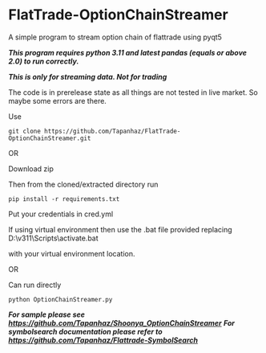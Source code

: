 # FlatTrade-OptionChainStreamer
A simple program to stream option chain of flattrade using pyqt5

***This program requires python 3.11 and latest pandas (equals or above 2.0)  to run correctly.***

***This is only for streaming data. Not for trading***

The code is in prerelease state as all things are not tested in live market. So maybe some errors are there.

Use


```
git clone https://github.com/Tapanhaz/FlatTrade-OptionChainStreamer.git
```


OR

Download zip 

Then from the cloned/extracted directory run

```
pip install -r requirements.txt
```

Put your credentials in cred.yml

If using virtual environment then use the .bat file provided replacing D:\v311\Scripts\activate.bat

with your virtual environment location.

OR

Can run directly

```
python OptionChainStreamer.py
```
***For sample please see https://github.com/Tapanhaz/Shoonya_OptionChainStreamer***
***For symbolsearch documentation please refer to https://github.com/Tapanhaz/Flattrade-SymbolSearch***
